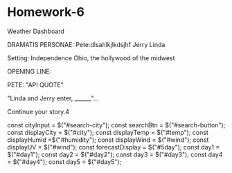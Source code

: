 # Homework-6
Weather Dashboard


DRAMATIS PERSONAE:
Pete:dlsahlkjlkdsjhf
Jerry
Linda

Setting: Independence Ohio, the hollywood of the midwest

OPENING LINE:

PETE: "API QUOTE"

"Linda and Jerry enter, ______"...

Continue your story.4


const cityInput = $("#search-city");
const searchBtn = $("#search-button");
const displayCity = $("#city");
const displayTemp = $("#temp");
const displayHumid =$("#humidity");
const displayWind = $("#wind");
const displayUV = $("#wind");
const forecastDisplay = $("#5day");
const day1 = $("#day1");
const day2 = $("#day2");
const day3 = $("#day3");
const day4 = $("#day4");
const day5 = $("#day5");


